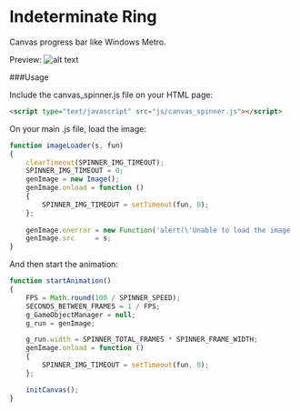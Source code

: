 Indeterminate Ring
================================

Canvas progress bar like Windows Metro.

Preview:
![alt text](https://raw.github.com/ruiafonsopereira/Progress-Bar--Indeterminate-Ring/master/preview.gif "Preview")


###Usage

Include the canvas_spinner.js file on your HTML page:
```html
<script type="text/javascript" src="js/canvas_spinner.js"></script>
```


On your main .js file, load the image:
```javascript
function imageLoader(s, fun)
{
    clearTimeout(SPINNER_IMG_TIMEOUT);
    SPINNER_IMG_TIMEOUT = 0;
    genImage = new Image();
    genImage.onload = function ()
    {
        SPINNER_IMG_TIMEOUT = setTimeout(fun, 0);
    };
    
    genImage.onerror = new Function('alert(\'Unable to load the image :(\')');
    genImage.src     = s;
}
```


And then start the animation:
```javascript
function startAnimation() 
{
    FPS = Math.round(100 / SPINNER_SPEED);
    SECONDS_BETWEEN_FRAMES = 1 / FPS;
    g_GameObjectManager = null;
    g_run = genImage;

    g_run.width = SPINNER_TOTAL_FRAMES * SPINNER_FRAME_WIDTH;
    genImage.onload = function ()
    {
        SPINNER_IMG_TIMEOUT = setTimeout(fun, 0);
    };

    initCanvas();
}
```
